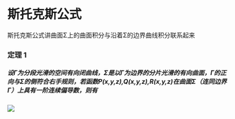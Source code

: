 # 斯托克斯公式
斯托克斯公式讲曲面Σ上的曲面积分与沿着Σ的边界曲线积分联系起来
### 定理 1
##### 设Γ为分段光滑的空间有向闭曲线，Σ是以Γ为边界的分片光滑的有向曲面，Γ的正向与Σ的侧符合右手规则，若函数P(x,y,z),Q(x,y,z),R(x,y,z)在曲面Σ（连同边界Γ）上具有一阶连续偏导数，则有
![](https://ss1.baidu.com/6ONXsjip0QIZ8tyhnq/it/u=3789174622,3729461873&fm=58)